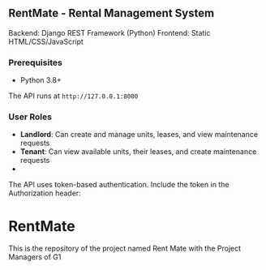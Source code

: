 ## RentMate - Rental Management System

Backend: Django REST Framework (Python)
Frontend: Static HTML/CSS/JavaScript

### Prerequisites
- Python 3.8+

The API runs at `http://127.0.0.1:8000`

### User Roles
- **Landlord**: Can create and manage units, leases, and view maintenance requests
- **Tenant**: Can view available units, their leases, and create maintenance requests
- 
The API uses token-based authentication. Include the token in the Authorization header:


# RentMate
This is the repository of the project named Rent Mate with the Project Managers of G1
